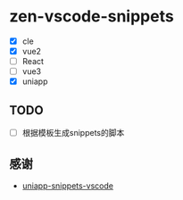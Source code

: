 # zen-vscode-snippets

- [x] cle
- [x] vue2
- [ ] React
- [ ] vue3
- [x] uniapp

## TODO

- [ ] 根据模板生成snippets的脚本


## 感谢
- [uniapp-snippets-vscode](https://github.com/zhetengbiji/uniapp-snippets-vscode)